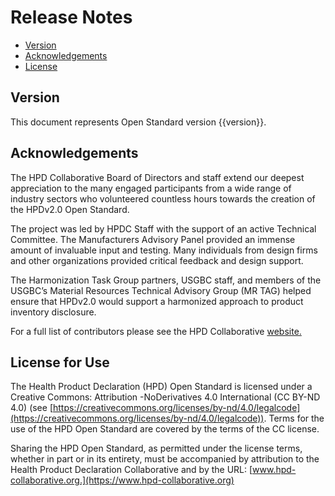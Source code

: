 # Release Notes

- [Version](#version)
- [Acknowledgements](#acknowledgements)
- [License](#license)

<a name="version"></a>
## Version

This document represents Open Standard version {{version}}.

<a name="acknowledgements"></a>
## Acknowledgements

The HPD Collaborative Board of Directors and staff extend our deepest appreciation to the many engaged participants from a wide range of industry sectors who volunteered countless hours towards the creation of the HPDv2.0 Open Standard. 

The project was led by HPDC Staff with the support of an active Technical Committee. The Manufacturers Advisory Panel provided an immense amount of invaluable input and testing. Many individuals from design firms and other organizations provided critical feedback and design support. 

The Harmonization Task Group partners, USGBC staff, and members of the USGBC’s Material Resources Technical Advisory Group (MR TAG) helped ensure that HPDv2.0 would support a harmonized approach to product inventory disclosure. 

For a full list of contributors please see the HPD Collaborative [website.](https://www.hpd-collaborative.org)

<a name="license"></a>
## License for Use

The Health Product Declaration (HPD) Open Standard is licensed under a Creative Commons: Attribution -NoDerivatives 4.0 International (CC BY-ND 4.0)
(see [https://creativecommons.org/licenses/by-nd/4.0/legalcode](https://creativecommons.org/licenses/by-nd/4.0/legalcode)). Terms for the use of the HPD Open Standard are covered by the terms of the CC license.

Sharing the HPD Open Standard, as permitted under the license terms, whether in part or in its entirety, must be accompanied by attribution to the Health Product Declaration Collaborative and by the URL: [www.hpd-collaborative.org.](https://www.hpd-collaborative.org)
